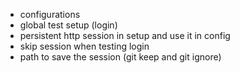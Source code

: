 - configurations
- global test setup (login)
- persistent http session in setup and use it in config
- skip session when testing login
- path to save the session (git keep and git ignore)
